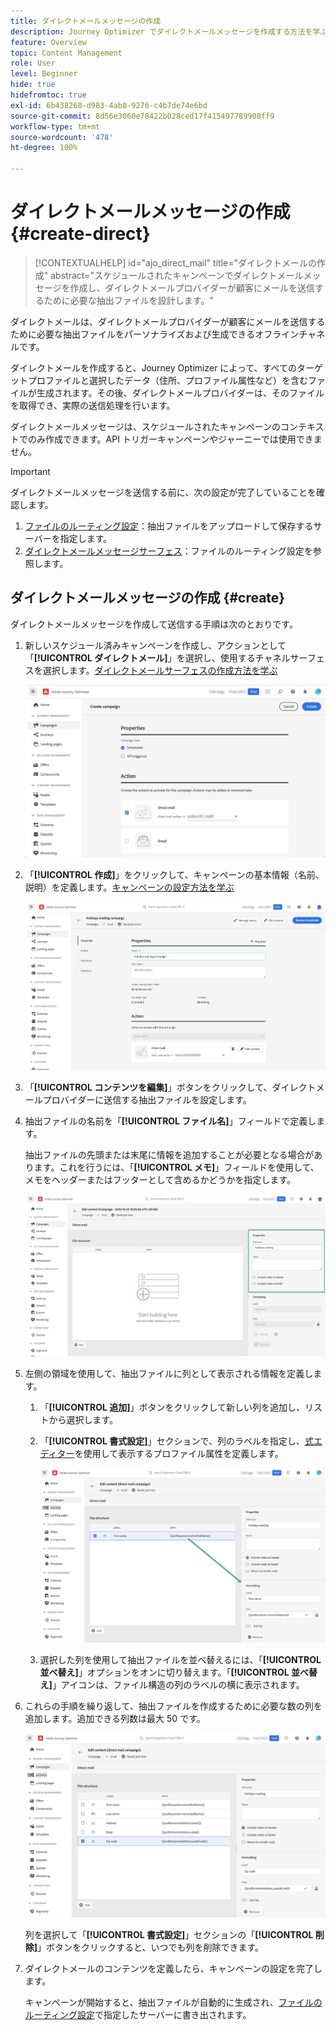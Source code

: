 ```yaml
---
title: ダイレクトメールメッセージの作成
description: Journey Optimizer でダイレクトメールメッセージを作成する方法を学ぶ
feature: Overview
topic: Content Management
role: User
level: Beginner
hide: true
hidefromtoc: true
exl-id: 6b438268-d983-4ab8-9276-c4b7de74e6bd
source-git-commit: 8d56e3060e78422b028ced17f415497789908ff9
workflow-type: tm+mt
source-wordcount: '478'
ht-degree: 100%

---
```


# ダイレクトメールメッセージの作成 {#create-direct}

>[!CONTEXTUALHELP]
>id="ajo_direct_mail"
>title="ダイレクトメールの作成"
>abstract="スケジュールされたキャンペーンでダイレクトメールメッセージを作成し、ダイレクトメールプロバイダーが顧客にメールを送信するために必要な抽出ファイルを設計します。"

ダイレクトメールは、ダイレクトメールプロバイダーが顧客にメールを送信するために必要な抽出ファイルをパーソナライズおよび生成できるオフラインチャネルです。

ダイレクトメールを作成すると、Journey Optimizer によって、すべてのターゲットプロファイルと選択したデータ（住所、プロファイル属性など）を含むファイルが生成されます。その後、ダイレクトメールプロバイダーは、そのファイルを取得でき、実際の送信処理を行います。

ダイレクトメールメッセージは、スケジュールされたキャンペーンのコンテキストでのみ作成できます。API トリガーキャンペーンやジャーニーでは使用できません。

>[!IMPORTANT]
>
>ダイレクトメールメッセージを送信する前に、次の設定が完了していることを確認します。
>
>1. [ファイルのルーティング設定](../configuration/direct-mail-configuration.md#file-routing-configuration)：抽出ファイルをアップロードして保存するサーバーを指定します。
>1. [ダイレクトメールメッセージサーフェス](../configuration/direct-mail-configuration.md#direct-mail-surface)：ファイルのルーティング設定を参照します。


## ダイレクトメールメッセージの作成 {#create}

ダイレクトメールメッセージを作成して送信する手順は次のとおりです。

1. 新しいスケジュール済みキャンペーンを作成し、アクションとして「**[!UICONTROL ダイレクトメール]**」を選択し、使用するチャネルサーフェスを選択します。[ダイレクトメールサーフェスの作成方法を学ぶ](../configuration/direct-mail-configuration.md#direct-mail-surface)

   ![](assets/direct-mail-campaign.png)

1. 「**[!UICONTROL 作成]**」をクリックして、キャンペーンの基本情報（名前、説明）を定義します。[キャンペーンの設定方法を学ぶ](../campaigns/create-campaign.md)

   ![](assets/direct-mail-edit.png)

1. 「**[!UICONTROL コンテンツを編集]**」ボタンをクリックして、ダイレクトメールプロバイダーに送信する抽出ファイルを設定します。

1. 抽出ファイルの名前を「**[!UICONTROL ファイル名]**」フィールドで定義します。

   抽出ファイルの先頭または末尾に情報を追加することが必要となる場合があります。これを行うには、「**[!UICONTROL メモ]**」フィールドを使用して、メモをヘッダーまたはフッターとして含めるかどうかを指定します。

   <!--Click on the button to the right of the Output file field and enter the desired label. You can use personalization fields, content blocks and dynamic text (see Defining content). For example, you can complete the label with the delivery ID or the extraction date.-->

   ![](assets/direct-mail-properties.png)

1. 左側の領域を使用して、抽出ファイルに列として表示される情報を定義します。

   1. 「**[!UICONTROL 追加]**」ボタンをクリックして新しい列を追加し、リストから選択します。

   1. 「**[!UICONTROL 書式設定]**」セクションで、列のラベルを指定し、[式エディター](../personalization/personalization-build-expressions.md)を使用して表示するプロファイル属性を定義します。

      ![](assets/direct-mail-content.png)

   1. 選択した列を使用して抽出ファイルを並べ替えるには、「**[!UICONTROL 並べ替え]**」オプションをオンに切り替えます。「**[!UICONTROL 並べ替え]**」アイコンは、ファイル構造の列のラベルの横に表示されます。

1. これらの手順を繰り返して、抽出ファイルを作成するために必要な数の列を追加します。追加できる列数は最大 50 です。

   ![](assets/direct-mail-complete.png)

   列を選択して「**[!UICONTROL 書式設定]**」セクションの「**[!UICONTROL 削除]**」ボタンをクリックすると、いつでも列を削除できます。

1. ダイレクトメールのコンテンツを定義したら、キャンペーンの設定を完了します。

   キャンペーンが開始すると、抽出ファイルが自動的に生成され、[ファイルのルーティング設定](../configuration/direct-mail-configuration.md)で指定したサーバーに書き出されます。
